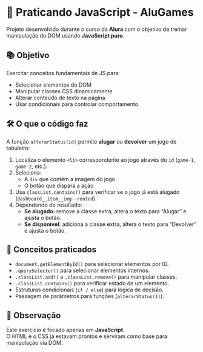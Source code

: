 # 🎯 Praticando JavaScript - AluGames

Projeto desenvolvido durante o curso da **Alura** com o objetivo de treinar manipulação do DOM usando **JavaScript puro**.

## 📚 Objetivo
Exercitar conceitos fundamentais de JS para:
- Selecionar elementos do DOM
- Manipular classes CSS dinamicamente
- Alterar conteúdo de texto na página
- Usar condicionais para controlar comportamento

## 🛠 O que o código faz
A função `alterarStatus(id)` permite **alugar** ou **devolver** um jogo de tabuleiro:

1. Localiza o elemento `<li>` correspondente ao jogo através do `id` (`game-1`, `game-2`, etc.).
2. Seleciona:
   - A `div` que contém a imagem do jogo
   - O botão que dispara a ação
3. Usa `classList.contains()` para verificar se o jogo já está alugado (`dashboard__item__img--rented`).
4. Dependendo do resultado:
   - **Se alugado:** remove a classe extra, altera o texto para “Alugar” e ajusta o botão.
   - **Se disponível:** adiciona a classe extra, altera o texto para “Devolver” e ajusta o botão.

## 🔑 Conceitos praticados
- `document.getElementById()` para selecionar elementos por ID.
- `.querySelector()` para selecionar elementos internos.
- `.classList.add()` e `.classList.remove()` para manipular classes.
- `.classList.contains()` para verificar estado de um elemento.
- Estruturas condicionais (`if / else`) para lógica de decisão.
- Passagem de parâmetros para funções (`alterarStatus(1)`).

## 📄 Observação
Este exercício é focado apenas em **JavaScript**.  
O HTML e o CSS já estavam prontos e serviram como base para manipulação via DOM.
